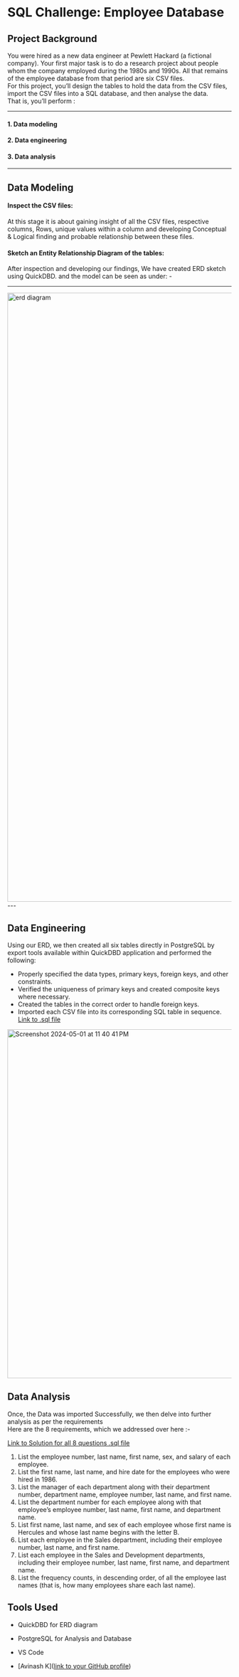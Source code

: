 # SQL Challenge: Employee Database

## Project Background ##

You were hired as a new data engineer at Pewlett Hackard (a fictional company). Your first major task is to do a research project about people whom the company employed during the 1980s and 1990s. 
All that remains of the employee database from that period are six CSV files.
<br>For this project, you’ll design the tables to hold the data from the CSV files, import the CSV files into a SQL database, and then analyse the data. 
<br>That is, you’ll perform : 

---
#### 1.	Data modeling 
#### 2.	Data engineering  
#### 3.	Data analysis

---
## Data Modeling

#### Inspect the CSV files: 
At this stage it is about gaining insight of all the CSV files, respective columns, Rows, unique values within a column and developing Conceptual & Logical finding and probable relationship between these files.

#### Sketch an Entity Relationship Diagram of the tables: <br> 
After inspection and developing our findings, We have created ERD sketch using QuickDBD. 
and the model can be seen as under: -

---
<img width="1370" alt="erd diagram" src="https://github.com/AVI-1213/sql_challenge/assets/156638175/5bb83b8b-af3b-40da-bdac-c9ed887fff6d">
---

## Data Engineering ##

Using our ERD, we then created all six tables directly in PostgreSQL by export tools available within QuickDBD application and performed the following:
   - Properly specified the data types, primary keys, foreign keys, and other constraints.
   - Verified the uniqueness of primary keys and created composite keys where necessary.
   - Created the tables in the correct order to handle foreign keys.
   - Imported each CSV file into its corresponding SQL table in sequence.
<br>[Link to .sql file](EmployeeSQL/emp_create_table.sql)

<img width="785" alt="Screenshot 2024-05-01 at 11 40 41 PM" src="https://github.com/AVI-1213/sql_challenge/assets/156638175/537bcd92-7735-43a9-add3-5da12756098c">


## Data Analysis

Once, the Data was imported Successfully, we then delve into further analysis as per the requirements <br>
Here are the 8 requirements, which we addressed over here :- <br>

[Link to Solution for all 8 questions .sql file](EmployeeSQL/Analysis.sql)

1.	List the employee number, last name, first name, sex, and salary of each employee.
2.	List the first name, last name, and hire date for the employees who were hired in 1986.
3.	List the manager of each department along with their department number, department name, employee number, last name, and first name.
4.	List the department number for each employee along with that employee’s employee number, last name, first name, and department name.
5.	List first name, last name, and sex of each employee whose first name is Hercules and whose last name begins with the letter B.
6.	List each employee in the Sales department, including their employee number, last name, and first name.
7.	List each employee in the Sales and Development departments, including their employee number, last name, first name, and department name.
8.	List the frequency counts, in descending order, of all the employee last names (that is, how many employees share each last name).

## Tools Used
  - QuickDBD for ERD diagram
  - PostgreSQL for Analysis and Database
  - VS Code 


- [Avinash K]([link to your GitHub profile](https://github.com/AVI-1213))

